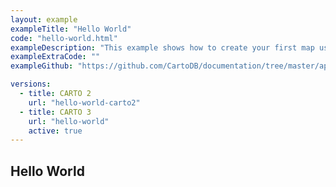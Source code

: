 ```yaml
---
layout: example
exampleTitle: "Hello World"
code: "hello-world.html"
exampleDescription: "This example shows how to create your first map using CARTO and Amazon Location."
exampleExtraCode: ""
exampleGithub: "https://github.com/CartoDB/documentation/tree/master/app/content/amazon-location/examples/hello-world.html"

versions:
  - title: CARTO 2
    url: "hello-world-carto2"
  - title: CARTO 3
    url: "hello-world"
    active: true
---
```


## Hello World